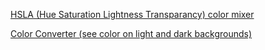 [HSLA (Hue Saturation Lightness Transparancy) color mixer](https://codepen.io/xtomix/full/emNEyd/)

[Color Converter (see color on light and dark backgrounds)](https://convertingcolors.com/)

